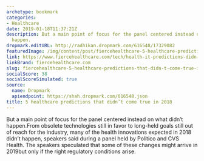```yaml
---
archetype: bookmark
categories:
- Healthcare
date: 2019-01-18T11:37:21Z
description: But a main point of focus for the panel centered instead on what didn’t
  happen.
dropmark.editURL: http://radhikan.dropmark.com/616548/17329082
featuredImage: /img/content/post/fiercehealthcare-5-healthcare-predictions-that-didn-t-come-true-in-2018.JPG
link: https://www.fiercehealthcare.com/tech/health-it-predictions-didn-t-happen-2018
linkBrand: fiercehealthcare.com
slug: fiercehealthcare-5-healthcare-predictions-that-didn-t-come-true-in-2018
socialScore: 38
socialScoreSimulated: true
source:
  name: Dropmark
  apiendpoint: https://shah.dropmark.com/616548.json
title: 5 healthcare predictions that didn’t come true in 2018
---
```

But a main point of focus for the panel centered instead on what didn’t happen.From obsolete technologies still in favor to long-held goals still out of reach for the industry, many of the health innovations expected in 2018 didn’t happen, speakers said during a panel held by Politico and CVS Health. The speakers speculated that some of these changes might arrive in 2019but only if the right regulatory conditions arise.

